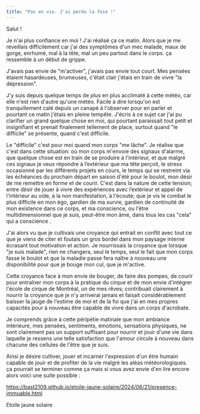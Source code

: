 ```yaml
---
title: "Pas en vie. J'ai perdu la foie !"
---
```

Salut !

Je n'ai plus confiance en moi !
J'ai réalisé ça ce matin. Alors que je me réveillais difficilement car j'ai des symptômes d'un mec malade, maux de gorge, enrhumé, mal à la tête, mal un peu partout dans le corps. ça ressemble à un début de grippe.

J'avais pas envie de "m'activer", j'avais pas envie tout court.
Mes pensées étaient hasardeuses, brumeuses, c'était clair j'étais en train de vivre "la dépression".

J'y suis depuis quelque temps de plus en plus acclimaté à cette météo, car elle n'est rien d'autre qu'une météo. 
Facile à dire lorsqu'on est tranquillement calé depuis un canapé à l'observer pour en parler et pourtant ce matin j'étais en pleine tempête.
J'écris à ce sujet car j'ai pu clarifier un grand quelque chose en moi, qui pourtant paraissait tout petit et insignifiant et prenait finalement tellement de place, surtout quand "le difficile" se présente, quand c'est difficile.

Le "difficile" c'est pour moi quand mon corps "me lâche". Je réalise que c'est dans cette situation: où mon corps m'envoie des signaux d'alarme, que quelque chose est en train de se produire à l'intérieur, et que malgré ces signaux je veux répondre à l’extérieur que ma tête perçoit, le stress occasionné par les différents projets en cours, le temps qui se restreint via les échéances du prochain départ en saison d'été pour le boulot, mon désir de me remettre en forme et de courir.
C'est dans la nature de cette tension; entre désir de jouer à vivre des expériences avec l’extérieur et appel de l'intérieur au vide, à la non manifestation, à l'écoute; que je vis le combat le plus difficile en mon égo, gardien de ma survie, gardien de continuité de mon existence dans ce corps, et ma conscience, ou l'être multidimensionnel que je suis, peut-être mon âme, dans tous les cas "cela" qui a conscience .

J'ai alors vu que je cultivais une croyance qui entrait en conflit avec tout ce que je viens de citer et foutais un gros bordel dans mon paysage interne écrasant tout motivation et action.
Je nourrissais la croyance que lorsque "je suis malade", rien ne changera, seul le temps, seul le fait que mon corps fasse le boulot et que la maladie passe fera naître à nouveau une disponibilité pour que je bouge mon cul, que je m'active.

Cette croyance face à mon envie de bouger, de faire des pompes, de courir pour entraîner mon corps à la pratique du cirque et de mon envie d'intégrer l'école de cirque de Montréal, un de mes rêves; contribuait clairement à nourrir la croyance que je n'y arriverai jamais et faisait considérablement baisser la jauge de l'estime de moi et de la foi que j'ai en mes propres capacités pour à nouveau être capable de vivre dans un corps d'acrobate.

Je comprends grâce à cette péripétie matinale que mon ambiance intérieure, mes pensées, sentiments, émotions, sensations physiques, ne sont clairement pas un support suffisant pour nourrir et jouir d'une vie dans laquelle je ressens une telle satisfaction que l'amour circule à nouveau dans chacune des cellules de l'être que je suis.

Ainsi je désire cultiver, jouer et incarner l'expression d'un être humain capable de jouir et de profiter de la vie malgré les aléas météorologiques.
ça pourrait se terminer comme ça mais si vous avez envie d'en lire encore alors voici une suite possible :

https://bast2109.github.io/etoile-jaune-solaire/2024/06/21/presence-immuable.html


Etoile jaune solaire